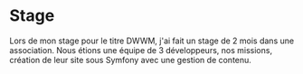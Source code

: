 # Stage
Lors de mon stage pour le titre DWWM, j'ai fait un stage de 2 mois dans une association. 
Nous étions une équipe de 3 développeurs, nos missions, création de leur site sous Symfony avec une gestion de contenu.

